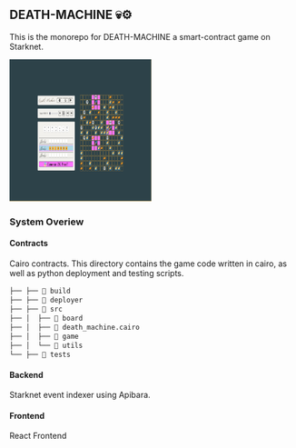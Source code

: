  ##       
 ##       DEATH-MACHINE 💀⚙️

 This is the monorepo for DEATH-MACHINE a smart-contract game on Starknet.  

<img src="./frontend/public/2023-02-03_02-03.png" width="250" height="250">

### System Overiew 

#### Contracts

Cairo contracts.  This directory contains the game code written in cairo, as well as python deployment and testing scripts.  

```
├── ├──  build
├── ├──  deployer
├── ├──  src
├── │  ├──  board
├── │  ├──  death_machine.cairo
├── │  ├──  game
├── │  └──  utils
└── ├──  tests
```

#### Backend

Starknet event indexer using Apibara.

#### Frontend

React Frontend
